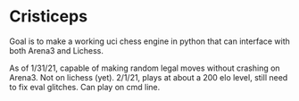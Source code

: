 # Cristiceps
Goal is to make a working uci chess engine in python that can interface with both Arena3 and Lichess.

As of 1/31/21, capable of making random legal moves without crashing on Arena3. Not on lichess (yet).
2/1/21, plays at about a 200 elo level, still need to fix eval glitches. Can play on cmd line.
